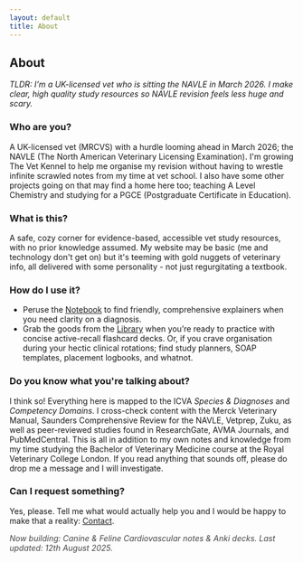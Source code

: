 ```yaml
---
layout: default
title: About
---
```


<section class="about">

<h1>About</h1>

  <p><em>TLDR: I’m a UK-licensed vet who is sitting the NAVLE in March 2026. I make clear, high quality study resources so NAVLE revision feels less huge and scary.</em></p>


  <h3>Who are you?</h3>
  <p>A UK-licensed vet (MRCVS) with a hurdle looming ahead in March 2026; the NAVLE (The North American Veterinary Licensing Examination). I'm growing The Vet Kennel to help me organise my revision without having to wrestle infinite scrawled notes from my time at vet school. I also have some other projects going on that may find a home here too; teaching A Level Chemistry and studying for a PGCE (Postgraduate Certificate in Education).</p>


  <h3>What is this?</h3>
  <p>A safe, cozy corner for evidence-based, accessible vet study resources, with no prior knowledge assumed. My website may be basic (me and technology don't get on) but it's teeming with gold nuggets of veterinary info, all delivered with some personality - not just regurgitating a textbook.</p>


  <h3>How do I use it?</h3>
  <ul>
    <li>Peruse the <a href="{{ '/notebook/' | relative_url }}">Notebook</a> to find friendly, comprehensive explainers when you need clarity on a diagnosis.</li>
    <li>Grab the goods from the <a href="{{ '/library/' | relative_url }}">Library</a> when you’re ready to practice with concise active-recall flashcard decks. Or, if you crave organisation during your hectic clinical rotations; find study planners, SOAP templates, placement logbooks, and whatnot.</li>
  </ul>

  <h3>Do you know what you're talking about?</h3>
  <p>I think so! Everything here is mapped to the ICVA <em>Species & Diagnoses</em> and <em>Competency Domains</em>. I cross-check content with the Merck Veterinary Manual, Saunders Comprehensive Review for the NAVLE, Vetprep, Zuku, as well as peer-reviewed studies found in ResearchGate, AVMA Journals, and PubMedCentral. This is all in addition to my own notes and knowledge from my time studying the Bachelor of Veterinary Medicine course at the Royal Veterinary College London. If you read anything that sounds off, please do drop me a message and I will investigate.</p>


  <h3>Can I request something?</h3>
  <p>Yes, please. Tell me what would actually help you and I would be happy to make that a reality: <a href="{{ '/contact/' | relative_url }}">Contact</a>.</p>


  <p style="opacity:.8;margin-top:.75rem;"><em>Now building: Canine & Feline Cardiovascular notes & Anki decks. Last updated: 12th August 2025.</em></p>
</section>
